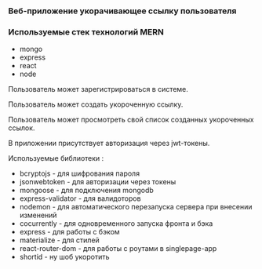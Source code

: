 ### Веб-приложение укорачивающее ссылку пользователя
### Используемые стек технологий MERN

* mongo
* express
* react
* node

Пользователь может зарегистрироваться в системе.

Пользователь может создать укороченную ссылку.

Пользователь может просмотреть свой список созданных укороченных ссылок.

В приложении присутствует авторизация через jwt-токены. 

Используемые библиотеки :

* bcryptоjs - для шифрования пароля
* jsonwebtoken - для авторизации через токены
* mongoose - для подключения mongodb
* express-validator - для валидоторов
* nodemon - для автоматического перезапуска сервера при внесении изменений
* cocurrently - для одновременного запуска фронта и бэка
* express - для работы с бэком
* materialize - для стилей
* react-router-dom - для работы с роутами в singlepage-app
* shortid - ну шоб укоротить

